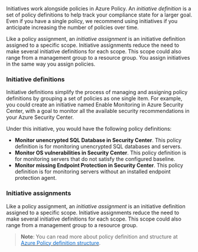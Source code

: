 

Initiatives work alongside policies in Azure Policy. An *initiative definition* is a set of policy definitions to help track your compliance state for a larger goal. Even if you have a single policy, we recommend using initiatives if you anticipate increasing the number of policies over time.

Like a policy assignment, an *initiative assignment* is an initiative definition assigned to a specific scope. Initiative assignments reduce the need to make several initiative definitions for each scope. This scope could also range from a management group to a resource group. You assign initiatives in the same way you assign policies.


### Initiative definitions

Initiative definitions simplify the process of managing and assigning policy definitions by grouping a set of policies as one single item. For example, you could create an initiative named Enable Monitoring in Azure Security Center, with a goal to monitor all the available security recommendations in your Azure Security Center.

Under this initiative, you would have the following policy definitions:

- **Monitor unencrypted SQL Database in Security Center**. This policy definition is for monitoring unencrypted SQL databases and servers.
- **Monitor OS vulnerabilities in Security Center**. This policy definition is for monitoring servers that do not satisfy the configured baseline.
- **Monitor missing Endpoint Protection in Security Center**. This policy definition is for monitoring servers without an installed endpoint protection agent.


### Initiative assignments
Like a policy assignment, an *initiative assignment* is an initiative definition assigned to a specific scope. Initiative assignments reduce the need to make several initiative definitions for each scope. This scope could also range from a management group to a resource group.


> **Note**: You can read more about policy definition and structure at <a href="https://docs.microsoft.com/en-us/azure/governance/policy/concepts/definition-structure" target="_blank"><span style="color: #0066cc;" color="#0066cc">Azure Policy definition structure</span></a>.
